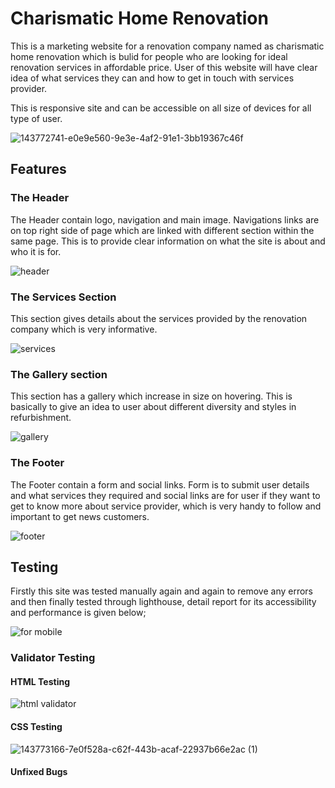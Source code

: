 # Charismatic Home Renovation
This is a marketing website for a renovation company named as charismatic home renovation which is bulid for people who are looking for ideal renovation services in affordable price. User of this website will have clear idea of what services they can and how to get in touch with services provider.

This is responsive site and can be accessible on all size of devices for all type of user.


![143772741-e0e9e560-9e3e-4af2-91e1-3bb19367c46f](https://user-images.githubusercontent.com/91749477/143773006-155c369f-7da1-474f-b5e8-9084ef557fa4.png)


## Features

### The Header

The Header contain logo, navigation and main image.
Navigations links are on top right side of page which are linked with different section within the same page.
This is to provide clear information on what the site is about and who it is for.

![header](https://user-images.githubusercontent.com/91749477/143774118-e2f82ce8-6938-423d-9604-d8f2129276d4.png)

### The Services Section

This section gives details about the services provided by the renovation company which is very informative.

![services](https://user-images.githubusercontent.com/91749477/143774190-2623443f-51f2-4855-88a5-e2744a8212ea.png)

### The Gallery section

This section has a gallery which increase in size on hovering.
This is basically to give an idea to user about different diversity and styles in refurbishment.


![gallery](https://user-images.githubusercontent.com/91749477/143774251-239770d7-f261-4945-9b08-388e80f3b583.png)

### The Footer

The Footer contain a form and social links.
Form is to submit user details and what services they required and social links are for user if they want to get to know more about service provider, which is very handy to follow and important to get news customers.

![footer](https://user-images.githubusercontent.com/91749477/143774326-c2c098af-f154-4432-af05-8f8977cc8f0e.png)

## Testing

Firstly this site was tested manually again and again to remove any errors and then finally tested through lighthouse, detail report for its accessibility and performance is given below;



![for mobile](https://user-images.githubusercontent.com/91749477/143775051-1e2d17cc-63a9-4bf3-8ed3-3aa3c2c5b5bf.png)


### Validator Testing


#### HTML Testing


![html validator](https://user-images.githubusercontent.com/91749477/143773960-6363c27f-9c32-473e-9b3a-752fcbb196f3.png)




#### CSS Testing


![143773166-7e0f528a-c62f-443b-acaf-22937b66e2ac (1)](https://user-images.githubusercontent.com/91749477/143773885-3d2ec901-05cc-430a-ba60-fb26a2ad9097.png)


#### Unfixed Bugs









 

 

 

  

 

 

 

 

